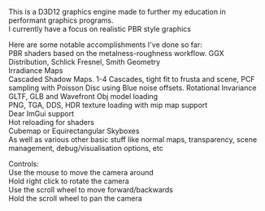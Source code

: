 This is a D3D12 graphics engine made to further my education in performant graphics programs.  
I currently have a focus on realistic PBR style graphics  

Here are some notable accomplishments I've done so far:  
  PBR shaders based on the metalness-roughness workflow. GGX Distribution, Schlick Fresnel, Smith Geometry  
  Irradiance Maps  
  Cascaded Shadow Maps. 1-4 Cascades, tight fit to frusta and scene, PCF sampling with Poisson Disc using Blue noise offsets. Rotational Invariance  
  GLTF, GLB and Wavefront Obj model loading  
  PNG, TGA, DDS, HDR texture loading with mip map support  
  Dear ImGui support  
  Hot reloading for shaders  
  Cubemap or Equirectangular Skyboxes  
  As well as various other basic stuff like normal maps, transparency, scene management, debug/visualisation options, etc  

Controls:  
  Use the mouse to move the camera around  
  Hold right click to rotate the camera  
  Use the scroll wheel to move forward/backwards  
  Hold the scroll wheel to pan the camera  
